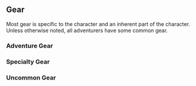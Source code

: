 ## Gear

Most gear is specific to the character and an inherent part of the character.
Unless otherwise noted, all adventurers have some common gear.

### Adventure Gear

### Specialty Gear

### Uncommon Gear

